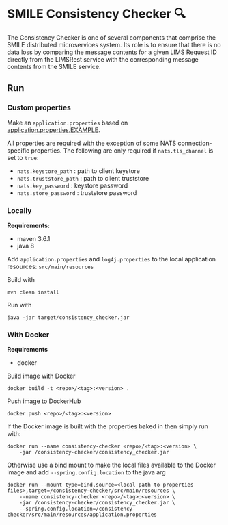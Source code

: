 # SMILE Consistency Checker 🔍

The Consistency Checker is one of several components that comprise the SMILE distributed microservices system. Its role is to ensure that there is no data loss by comparing the message contents for a given LIMS Request ID directly from the LIMSRest service with the corresponding message contents from the SMILE service.

## Run

### Custom properties

Make an `application.properties` based on [application.properties.EXAMPLE](src/main/resources/application.properties.EXAMPLE). 

All properties are required with the exception of some NATS connection-specific properties. The following are only required if `nats.tls_channel` is set to `true`:

- `nats.keystore_path` : path to client keystore
- `nats.truststore_path` : path to client truststore
- `nats.key_password` : keystore password
- `nats.store_password` : truststore password

### Locally

**Requirements:**
- maven 3.6.1
- java 8

Add `application.properties` and `log4j.properties` to the local application resources: `src/main/resources`

Build with 

```
mvn clean install
```

Run with 

```
java -jar target/consistency_checker.jar
```

### With Docker

**Requirements**
- docker

Build image with Docker

```
docker build -t <repo>/<tag>:<version> .
```

Push image to DockerHub 

```
docker push <repo>/<tag>:<version>
```

If the Docker image is built with the properties baked in then simply run with:


```
docker run --name consistency-checker <repo>/<tag>:<version> \
	-jar /consistency-checker/consistency_checker.jar
```

Otherwise use a bind mount to make the local files available to the Docker image and add  `--spring.config.location` to the java arg

```
docker run --mount type=bind,source=<local path to properties files>,target=/consistency-checker/src/main/resources \
	--name consistency-checker <repo>/<tag>:<version> \
	-jar /consistency-checker/consistency_checker.jar \
	--spring.config.location=/consistency-checker/src/main/resources/application.properties
```
